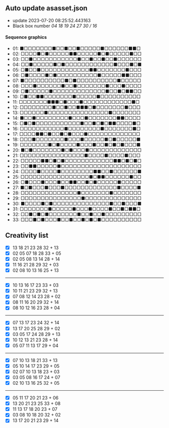 ## Auto update asasset.json

* update 2023-07-20 08:25:52.443163
* Black box number _04 18 19 24 27 30 / 16_
#### Sequence graphics

* 01: ■□□□□□□□■□□■□□■□□□□□■□□□□□□■■□
* 02: □□□□■□■□□□□□■■□□□□□■□■□□□□□■□□
* 03: □□■□□□□□□□□□□□■□□■□□■□□■□□□□□□
* 04: □□■□□□□□■□■□□□□□□□□□□□□■□□□■□■
* 05: □■□□■□□□□□□□□□□□□■■□□□□□□□■□□□
* 06: □■□□□□■□■□□□□□□□□□□■□□□□□■■□□□
* 07: ■□□□□□□□□□□■□■□□□□□□□□□□■□□□□□
* 08: □□□■□□□□□□■□□■□□□□□□□■□□□■□□□□
* 09: □■□□□□□■□□□□□□□□□□□□□■□□■□■■□□
* 10: □■□□■■□□□□□□□■□□□□□■□□□□□□□□□□
* 11: □□□□□□□■■■□■□□□■□□□□□□□□□□□□■□
* 12: □□□□□□□□■□□■□□■■■□■□□□□□□□■□□□
* 13: □□□□□□■□□□□□□□□□□□□□□□■□□□□□□□
* 14: ■□□■□□□□□□□□■□□□■□□□□□□□■■□□□□
* 15: □■□■□□□□□□□□□□□■□□■□■□■■□□□□■□
* 16: □□□□□□□□□□□■□□□□□□□□■□□□□□□□■□
* 17: □□□□■■□■□□■□■□□□■□□□□□□□□□□□□□
* 18: □□□■□□□□□□□■□□□■□□□□□■□■□□□□□■
* 19: □□□□□□□■□■□□□□■□□□■□□■□■□■□□□■
* 20: ■□■□□□□□□□■□■□□□■□□□□□□□□□□□□□
* 21: □□□□□□□□□□□□□□□□■□□□□■□□□□■□□□
* 22: □□□□□■■□■□■□□□□□□□□□□□□■■□■□■□
* 23: □□■■□□□□□■□□□□□□□□□□□□□□□□□□□□
* 24: □□□□■□□□□■□□□□□□□□■■□□■□□□□□□■
* 25: □□□□□□□□□□□□□□□□□■□■■□□□□□□■□□
* 26: □■□□□■□□□■□□■■□□■□■□□□□□■□□□□□
* 27: ■□■□□□■□□□■□□□□□□□□□□□□□■□□□□■
* 28: □□□□□□□□□□□□□□■□□□□□□□■□□□□□□□
* 29: □□□□□□□□□□□□□□□■□□□□□□□□□□□□□□
* 30: ■□□□□■□■□□□□□□□□□□□□□□■□□■□□□■
* 31: □□□□□□□■□□□□□■□□□■□□□□■□□■□■■□
* 32: □□■□■□■□□□□□□□■□□■□□■□□□□□□□□□
* 33: □□□■□■□□□■□□■□□■□■□■□□□□□□□□□□
## Creativity list

- [x] 13 18 21 23 28 32 + 13
- [x] 02 05 07 18 28 33 + 05
- [x] 02 05 08 13 14 28 + 14
- [x] 11 16 21 28 29 32 + 03
- [x] 02 08 10 13 16 25 + 13
***
- [x] 10 13 16 17 23 33 + 03
- [x] 10 11 21 23 29 32 + 13
- [x] 07 08 12 14 23 28 + 02
- [x] 08 11 16 20 29 32 + 14
- [x] 08 10 12 16 23 28 + 04
***
- [x] 07 13 17 23 24 32 + 14
- [x] 13 17 20 25 28 29 + 02
- [x] 03 05 17 24 28 29 + 13
- [x] 10 12 13 21 23 28 + 14
- [x] 05 07 11 13 17 29 + 04
***
- [x] 07 10 13 18 21 33 + 13
- [x] 05 10 14 17 23 29 + 05
- [x] 02 07 10 13 18 23 + 03
- [x] 03 05 08 16 17 24 + 07
- [x] 02 10 13 16 25 32 + 05
***
- [x] 05 11 17 20 21 23 + 06
- [x] 13 20 21 23 25 33 + 08
- [x] 11 13 17 18 20 23 + 07
- [x] 03 08 10 18 20 32 + 02
- [x] 13 17 20 21 23 29 + 14
